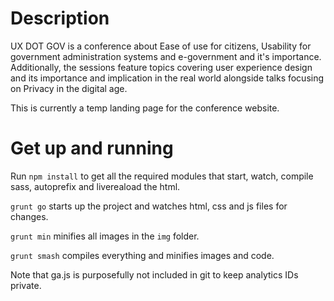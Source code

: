 # Description

UX DOT GOV is a conference about Ease of use for citizens, Usability for government administration systems and e-government and it's importance. Additionally, the sessions feature topics covering user experience design and its importance and implication in the real world alongside talks focusing on Privacy in the digital age.

This is currently a temp landing page for the conference website.

# Get up and running

Run `npm install` to get all the required modules that start, watch, compile sass, autoprefix and livereaload the html.

`grunt go` starts up the project and watches html, css and js files for changes.

`grunt min` minifies all images in the `img` folder.

`grunt smash` compiles everything and minifies images and code.

Note that ga.js is purposefully not included in git to keep analytics IDs private. 

